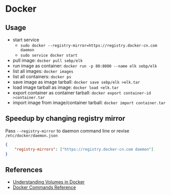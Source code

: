 
# Docker

## Usage

  * start service
    * `sudo docker --registry-mirror=https://registry.docker-cn.com daemon`
    * `sudo service docker start`
  * pull image: `docker pull sebp/elk`
  * run image as container: `docker run -p 80:8080 --name elk sebp/elk`
  * list all images: `docker images`
  * list all containers: `docker ps`
  * save image as image tarball: `docker save sebp/elk >elk.tar`
  * load image tarball as image: `docker load <elk.tar`
  * export container as container tarball: `docker export container-id >container.tar`
  * import image from image/container tarball: `docker import container.tar`
  
## Speedup by changing registry mirror

Pass `--registry-mirror` to daemon command line or revise `/etc/docker/daemon.json`

```json
{
    "registry-mirrors": ["https://registry.docker-cn.com daemon"]
}
```

## References

  * [Understanding Volumes in Docker](https://container-solutions.com/understanding-volumes-docker/)
  * [Docker Commands Reference](https://docs.docker.com/engine/reference/commandline/docker/)
